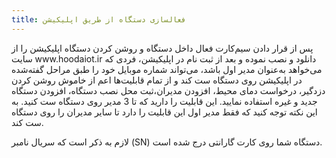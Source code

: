 ```yaml
---
title: فعالسازی دستگاه از طریق اپلیکیشن
---
```

<p class="text-justify">
پس از قرار دادن سیم‌کارت فعال داخل دستگاه و روشن کردن دستگاه اپلیکیشن را از سایت www.hoodaiot.ir دانلود و نصب نموده و بعد از ثبت نام در اپلیکیشن، فردی که می‌خواهد به‌عنوان مدیر اول باشد، می‌تواند شماره موبایل خود را طبق مراحل گفته‌شده در اپلیکیشن روی دستگاه ست کند و از تمام قابلیت‌ها اعم از خاموش روشن کردن دزدگیر، درخواست دمای محیط، افزودن مدیران،ثبت محل نصب دستگاه، افزودن دستگاه جدید و غیره استفاده نمایید. 
این قابلیت را دارید که تا 3 مدیر روی دستگاه ست کنید. به این نکته توجه کنید که فقط مدیر اول این قابلیت را دارد تا سایر مدیران را روی دستگاه ست کند.
</p>
<p>لازم به ذکر است که سریال نامبر (SN) دستگاه شما روی کارت گارانتی درج شده است.</p>

